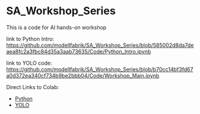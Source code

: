 # SA_Workshop_Series
This is a code for AI hands-on workshop

link to Python Intro:
https://github.com/modellfabrik/SA_Workshop_Series/blob/585002d8da7deaea8fc2a3fbc84d35a3aab73635/Code/Python_Intro.ipynb

link to YOLO code:
https://github.com/modellfabrik/SA_Workshop_Series/blob/b70cc14bf3fd67a0d372ea340cf734b9be2bbb04/Code/Workshop_Main.ipynb

Direct Links to Colab:
* [Python](https://colab.research.google.com/github/modellfabrik/SA_Workshop_Series/blob/585002d8da7deaea8fc2a3fbc84d35a3aab73635/Code/Python_Intro.ipynb)
* [YOLO](https://colab.research.google.com/github/modellfabrik/SA_Workshop_Series/blob/b70cc14bf3fd67a0d372ea340cf734b9be2bbb04/Code/Workshop_Main.ipynb)
